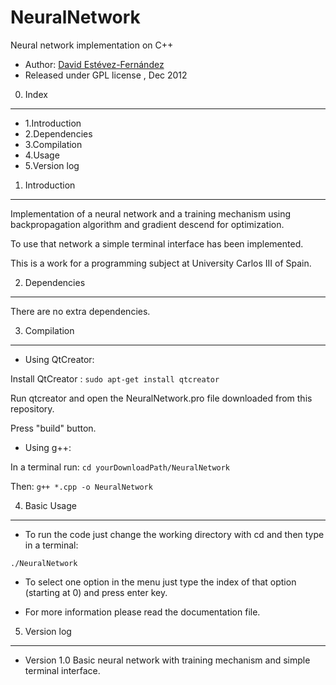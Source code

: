 NeuralNetwork
=============

Neural network implementation on C++

 * Author: [David Estévez-Fernández](http://github.com/David-Estevez)
 * Released under GPL license , Dec 2012

0. Index
----------------------------------------------------------------------
 * 1.Introduction
 * 2.Dependencies 
 * 3.Compilation
 * 4.Usage
 * 5.Version log

1. Introduction
----------------------------------------------------------------------
Implementation of a neural network and a training mechanism using backpropagation
algorithm and gradient descend for optimization.

To use that network a simple terminal interface has been implemented.

This is a work for a programming subject at University Carlos III of Spain.

2. Dependencies
----------------------------------------------------------------------
There are no extra dependencies.

3. Compilation
----------------------------------------------------------------------
 * Using QtCreator:

Install QtCreator : `sudo apt-get install qtcreator`

Run qtcreator and open the NeuralNetwork.pro file downloaded from this repository.

Press "build" button.

* Using g++:

In a terminal run: `cd yourDownloadPath/NeuralNetwork`

Then: `g++ *.cpp -o NeuralNetwork`

4. Basic Usage
----------------------------------------------------------------------
* To run the code just change the working directory with cd and then type in a terminal:

`./NeuralNetwork`

* To select one option in the menu just type the index of that option (starting at 0) and 
press enter key.

* For more information please read the documentation file.

5. Version log
-----------------------------------------------------------------------
 * Version 1.0 Basic neural network with training mechanism and simple terminal interface.

